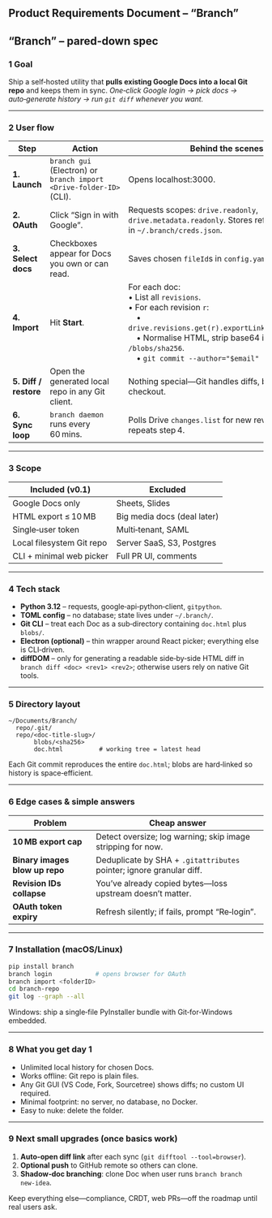 ## Product Requirements Document – **“Branch”**

## “Branch” – pared‑down spec

### 1 Goal

Ship a self‑hosted utility that **pulls existing Google Docs into a local Git repo** and keeps them in sync.
*One‑click Google login → pick docs → auto‑generate history → run `git diff` whenever you want.*

---

### 2 User flow

| Step                  | Action                                                                        | Behind the scenes                                                                                                                                                                                                                              |
| --------------------- | ----------------------------------------------------------------------------- | ---------------------------------------------------------------------------------------------------------------------------------------------------------------------------------------------------------------------------------------------- |
| **1. Launch**         | `branch gui` (Electron) or `branch import <Drive‑folder‑ID>` (CLI). | Opens localhost:3000.                                                                                                                                                                                                                          |
| **2. OAuth**          | Click “Sign in with Google”.                                                  | Requests scopes: `drive.readonly`, `drive.metadata.readonly`. Stores refresh token in `~/.branch/creds.json`.                                                                                                                             |
| **3. Select docs**    | Checkboxes appear for Docs you own or can read.                               | Saves chosen `fileId`s in `config.yaml`.                                                                                                                                                                                                       |
| **4. Import**         | Hit **Start**.                                                                | For each doc:<br>• List all `revisions`.<br>• For each revision `r`:<br> • `drive.revisions.get(r).exportLinks["text/html"]`.<br> • Normalise HTML, strip base64 images to `/blobs/sha256`.<br> • `git commit --author="$email" --date="$ts"`. |
| **5. Diff / restore** | Open the generated local repo in any Git client.                              | Nothing special—Git handles diffs, blame, checkout.                                                                                                                                                                                            |
| **6. Sync loop**      | `branch daemon` runs every 60 mins.                                         | Polls Drive `changes.list` for new revisions → repeats step 4.                                                                                                                                                                                 |

---

### 3 Scope

| Included (v0.1)           | Excluded                    |
| ------------------------- | --------------------------- |
| Google Docs only          | Sheets, Slides              |
| HTML export ≤ 10 MB       | Big media docs (deal later) |
| Single‑user token         | Multi‑tenant, SAML          |
| Local filesystem Git repo | Server SaaS, S3, Postgres   |
| CLI + minimal web picker  | Full PR UI, comments        |

---

### 4 Tech stack

* **Python 3.12** – requests, google‑api‑python‑client, `gitpython`.
* **TOML config** – no database; state lives under `~/.branch/`.
* **Git CLI** – treat each Doc as a sub‑directory containing `doc.html` plus `blobs/`.
* **Electron (optional)** – thin wrapper around React picker; everything else is CLI‑driven.
* **diffDOM** – only for generating a readable side‑by‑side HTML diff in `branch diff <doc> <rev1> <rev2>`; otherwise users rely on native Git tools.

---

### 5 Directory layout

```
~/Documents/Branch/
  repo/.git/
  repo/<doc-title-slug>/
       blobs/<sha256>
       doc.html          # working tree = latest head
```

Each Git commit reproduces the entire `doc.html`; blobs are hard‑linked so history is space‑efficient.

---

### 6 Edge cases & simple answers

| Problem                        | Cheap answer                                                         |
| ------------------------------ | -------------------------------------------------------------------- |
| **10 MB export cap**           | Detect oversize; log warning; skip image stripping for now.          |
| **Binary images blow up repo** | Deduplicate by SHA + `.gitattributes` pointer; ignore granular diff. |
| **Revision IDs collapse**      | You’ve already copied bytes—loss upstream doesn’t matter.            |
| **OAuth token expiry**         | Refresh silently; if fails, prompt “Re‑login”.                       |

---

### 7 Installation (macOS/Linux)

```bash
pip install branch
branch login            # opens browser for OAuth
branch import <folderID>
cd branch-repo
git log --graph --all
```

Windows: ship a single‑file PyInstaller bundle with Git‑for‑Windows embedded.

---

### 8 What you get day 1

* Unlimited local history for chosen Docs.
* Works offline: Git repo is plain files.
* Any Git GUI (VS Code, Fork, Sourcetree) shows diffs; no custom UI required.
* Minimal footprint: no server, no database, no Docker.
* Easy to nuke: delete the folder.

---

### 9 Next small upgrades (once basics work)

1. **Auto‑open diff link** after each sync (`git difftool --tool=browser`).
2. **Optional push** to GitHub remote so others can clone.
3. **Shadow‑doc branching**: clone Doc when user runs `branch branch new‑idea`.

Keep everything else—compliance, CRDT, web PRs—off the roadmap until real users ask.
